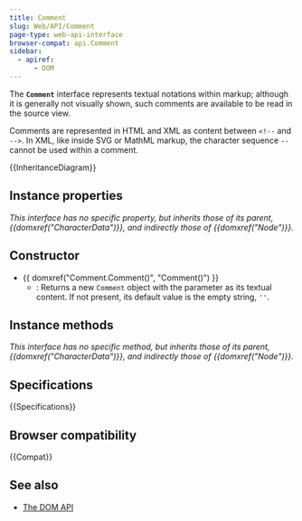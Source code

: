 ```yaml
---
title: Comment
slug: Web/API/Comment
page-type: web-api-interface
browser-compat: api.Comment
sidebar:
  - apiref:
      - DOM
---
```


The **`Comment`** interface represents textual notations within markup; although it is generally not visually shown, such comments are available to be read in the source view.

Comments are represented in HTML and XML as content between `<!--` and `-->`. In XML, like inside SVG or MathML markup, the character sequence `--` cannot be used within a comment.

{{InheritanceDiagram}}

## Instance properties

_This interface has no specific property, but inherits those of its parent, {{domxref("CharacterData")}}, and indirectly those of {{domxref("Node")}}._

## Constructor

- {{ domxref("Comment.Comment()", "Comment()") }}
  - : Returns a new `Comment` object with the parameter as its textual content. If not present, its default value is the empty string, `''`.

## Instance methods

_This interface has no specific method, but inherits those of its parent, {{domxref("CharacterData")}}, and indirectly those of {{domxref("Node")}}._

## Specifications

{{Specifications}}

## Browser compatibility

{{Compat}}

## See also

- [The DOM API](/en-US/docs/Web/API/Document_Object_Model)
